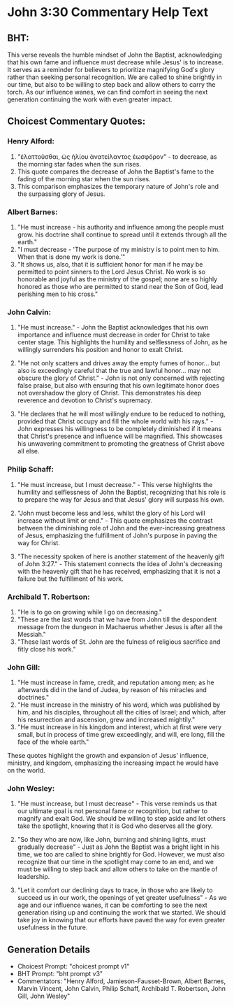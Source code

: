# John 3:30 Commentary Help Text

## BHT:
This verse reveals the humble mindset of John the Baptist, acknowledging that his own fame and influence must decrease while Jesus' is to increase. It serves as a reminder for believers to prioritize magnifying God's glory rather than seeking personal recognition. We are called to shine brightly in our time, but also to be willing to step back and allow others to carry the torch. As our influence wanes, we can find comfort in seeing the next generation continuing the work with even greater impact.

## Choicest Commentary Quotes:
### Henry Alford:
1. "ἐλαττοῦσθαι, ὡς ἡλίου ἀνατείλαντος ἑωσφόρον" - to decrease, as the morning star fades when the sun rises.
2. This quote compares the decrease of John the Baptist's fame to the fading of the morning star when the sun rises.
3. This comparison emphasizes the temporary nature of John's role and the surpassing glory of Jesus.

### Albert Barnes:
1. "He must increase - his authority and influence among the people must grow. his doctrine shall continue to spread until it extends through all the earth."
2. "I must decrease - 'The purpose of my ministry is to point men to him. When that is done my work is done.'"
3. "It shows us, also, that it is sufficient honor for man if he may be permitted to point sinners to the Lord Jesus Christ. No work is so honorable and joyful as the ministry of the gospel; none are so highly honored as those who are permitted to stand near the Son of God, lead perishing men to his cross."

### John Calvin:
1. "He must increase." - John the Baptist acknowledges that his own importance and influence must decrease in order for Christ to take center stage. This highlights the humility and selflessness of John, as he willingly surrenders his position and honor to exalt Christ.

2. "He not only scatters and drives away the empty fumes of honor... but also is exceedingly careful that the true and lawful honor... may not obscure the glory of Christ." - John is not only concerned with rejecting false praise, but also with ensuring that his own legitimate honor does not overshadow the glory of Christ. This demonstrates his deep reverence and devotion to Christ's supremacy.

3. "He declares that he will most willingly endure to be reduced to nothing, provided that Christ occupy and fill the whole world with his rays." - John expresses his willingness to be completely diminished if it means that Christ's presence and influence will be magnified. This showcases his unwavering commitment to promoting the greatness of Christ above all else.

### Philip Schaff:
1. "He must increase, but I must decrease." - This verse highlights the humility and selflessness of John the Baptist, recognizing that his role is to prepare the way for Jesus and that Jesus' glory will surpass his own. 

2. "John must become less and less, whilst the glory of his Lord will increase without limit or end." - This quote emphasizes the contrast between the diminishing role of John and the ever-increasing greatness of Jesus, emphasizing the fulfillment of John's purpose in paving the way for Christ. 

3. "The necessity spoken of here is another statement of the heavenly gift of John 3:27." - This statement connects the idea of John's decreasing with the heavenly gift that he has received, emphasizing that it is not a failure but the fulfillment of his work.

### Archibald T. Robertson:
1. "He is to go on growing while I go on decreasing." 
2. "These are the last words that we have from John till the despondent message from the dungeon in Machaerus whether Jesus is after all the Messiah." 
3. "These last words of St. John are the fulness of religious sacrifice and fitly close his work."

### John Gill:
1. "He must increase in fame, credit, and reputation among men; as he afterwards did in the land of Judea, by reason of his miracles and doctrines."
2. "He must increase in the ministry of his word, which was published by him, and his disciples, throughout all the cities of Israel; and which, after his resurrection and ascension, grew and increased mightily."
3. "He must increase in his kingdom and interest, which at first were very small, but in process of time grew exceedingly, and will, ere long, fill the face of the whole earth."

These quotes highlight the growth and expansion of Jesus' influence, ministry, and kingdom, emphasizing the increasing impact he would have on the world.

### John Wesley:
1. "He must increase, but I must decrease" - This verse reminds us that our ultimate goal is not personal fame or recognition, but rather to magnify and exalt God. We should be willing to step aside and let others take the spotlight, knowing that it is God who deserves all the glory.

2. "So they who are now, like John, burning and shining lights, must gradually decrease" - Just as John the Baptist was a bright light in his time, we too are called to shine brightly for God. However, we must also recognize that our time in the spotlight may come to an end, and we must be willing to step back and allow others to take on the mantle of leadership.

3. "Let it comfort our declining days to trace, in those who are likely to succeed us in our work, the openings of yet greater usefulness" - As we age and our influence wanes, it can be comforting to see the next generation rising up and continuing the work that we started. We should take joy in knowing that our efforts have paved the way for even greater usefulness in the future.


## Generation Details
- Choicest Prompt: "choicest prompt v1"
- BHT Prompt: "bht prompt v3"
- Commentators: "Henry Alford, Jamieson-Fausset-Brown, Albert Barnes, Marvin Vincent, John Calvin, Philip Schaff, Archibald T. Robertson, John Gill, John Wesley"
